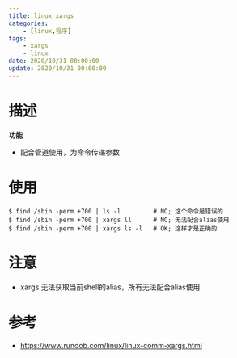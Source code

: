 ```yaml
---
title: linux xargs
categories: 
	- [linux,程序]
tags:
	- xargs
	- linux
date: 2020/10/31 00:00:00
update: 2020/10/31 00:00:00
---
```


# 描述

**功能**

- 配合管道使用，为命令传递参数

# 使用

```shell
$ find /sbin -perm +700 | ls -l         # NO; 这个命令是错误的
$ find /sbin -perm +700 | xargs ll      # NO; 无法配合alias使用
$ find /sbin -perm +700 | xargs ls -l   # OK; 这样才是正确的
```

# 注意

- xargs 无法获取当前shell的alias，所有无法配合alias使用

# 参考

- https://www.runoob.com/linux/linux-comm-xargs.html